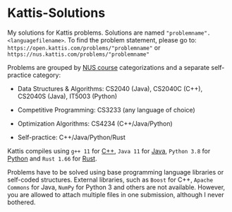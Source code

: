 # Kattis-Solutions

My solutions for Kattis problems. Solutions are named `"problemname".<languagefilename>`. To find the problem statement, please go to:
`https://open.kattis.com/problems/"problemname"` or `https://nus.kattis.com/problems/"problemname"`

Problems are grouped by [NUS course](https://nus.kattis.com/courses) categorizations and a separate self-practice category:

* Data Structures & Algorithms: CS2040 (Java), CS2040C (C++), CS2040S (Java), IT5003 (Python)

* Competitive Programming: CS3233 (any language of choice)

* Optimization Algorithms: CS4234 (C++/Java/Python)

* Self-practice: C++/Java/Python/Rust

Kattis compiles using `g++ 11` for [C++](https://open.kattis.com/languages/cpp), `Java 11` for [Java](https://open.kattis.com/languages/java), `Python 3.8` for [Python](https://open.kattis.com/languages/python3) and `Rust 1.66` for [Rust](https://open.kattis.com/languages/rust).

Problems have to be solved using base programming language libraries or self-coded structures. External libraries, such as `Boost` for C++, `Apache Commons` for Java, `NumPy` for Python 3 and others are not available. However, you are allowed to attach multiple files in one submission, although I never bothered.
